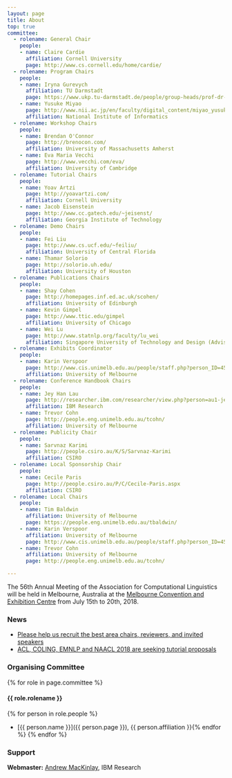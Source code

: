 ```yaml
---
layout: page
title: About
top: true
committee:
  - rolename: General Chair
    people:
    - name: Claire Cardie
      affiliation: Cornell University
      page: http://www.cs.cornell.edu/home/cardie/
  - rolename: Program Chairs
    people:
    - name: Iryna Gurevych
      affiliation: TU Darmstadt  
      page: https://www.ukp.tu-darmstadt.de/people/group-heads/prof-dr-iryna-gurevych/
    - name: Yusuke Miyao
      page: http://www.nii.ac.jp/en/faculty/digital_content/miyao_yusuke/
      affiliation: National Institute of Informatics
  - rolename: Workshop Chairs
    people:
    - name: Brendan O'Connor
      page: http://brenocon.com/
      affiliation: University of Massachusetts Amherst
    - name: Eva Maria Vecchi
      page: http://www.vecchi.com/eva/
      affiliation: University of Cambridge
  - rolename: Tutorial Chairs
    people:
    - name: Yoav Artzi
      page: http://yoavartzi.com/
      affiliation: Cornell University
    - name: Jacob Eisenstein
      page: http://www.cc.gatech.edu/~jeisenst/
      affiliation: Georgia Institute of Technology
  - rolename: Demo Chairs
    people:
    - name: Fei Liu
      page: http://www.cs.ucf.edu/~feiliu/
      affiliation: University of Central Florida
    - name: Thamar Solorio
      page: http://solorio.uh.edu/
      affiliation: University of Houston
  - rolename: Publications Chairs
    people:
    - name: Shay Cohen
      page: http://homepages.inf.ed.ac.uk/scohen/
      affiliation: University of Edinburgh
    - name: Kevin Gimpel
      page: http://www.ttic.edu/gimpel
      affiliation: University of Chicago
    - name: Wei Lu
      page: http://www.statnlp.org/faculty/lu_wei
      affiliation: Singapore University of Technology and Design (Advisory)
  - rolename: Exhibits Coordinator
    people:
    - name: Karin Verspoor
      page: http://www.cis.unimelb.edu.au/people/staff.php?person_ID=458973
      affiliation: University of Melbourne
  - rolename: Conference Handbook Chairs
    people:
    - name: Jey Han Lau
      page: http://researcher.ibm.com/researcher/view.php?person=au1-jeyhan.lau
      affiliation: IBM Research
    - name: Trevor Cohn
      page: http://people.eng.unimelb.edu.au/tcohn/
      affiliation: University of Melbourne
  - rolename: Publicity Chair
    people:
    - name: Sarvnaz Karimi
      page: http://people.csiro.au/K/S/Sarvnaz-Karimi
      affiliation: CSIRO
  - rolename: Local Sponsorship Chair
    people:
    - name: Cecile Paris
      page: http://people.csiro.au/P/C/Cecile-Paris.aspx
      affiliation: CSIRO
  - rolename: Local Chairs
    people:
    - name: Tim Baldwin
      affiliation: University of Melbourne
      page: https://people.eng.unimelb.edu.au/tbaldwin/
    - name: Karin Verspoor
      affiliation: University of Melbourne
      page: http://www.cis.unimelb.edu.au/people/staff.php?person_ID=458973
    - name: Trevor Cohn
      affiliation: University of Melbourne
      page: http://people.eng.unimelb.edu.au/tcohn/

---
```


The 56th Annual Meeting of the Association for Computational Linguistics will be held in Melbourne, Australia at
the [Melbourne Convention and Exhibition Centre](http://mcec.com.au/) from July 15th to 20th, 2018.

### News

* [Please help us recruit the best area chairs, reviewers, and invited speakers](news/call-for-nominations)
* [ACL, COLING, EMNLP and NAACL 2018 are seeking tutorial proposals](news/joint-call-for-tutorials)

### Organising Committee

{% for role in page.committee %}
#### {{ role.rolename }}

  {% for person in role.people %}
  * [{{ person.name }}]({{ person.page }}), {{ person.affiliation }}{% endfor %}
{% endfor %}


### Support
**Webmaster:** [Andrew MacKinlay](http://researcher.ibm.com/researcher/view.php?person=au1-admackin), IBM Research
